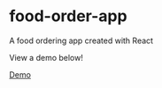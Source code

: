 # food-order-app
A food ordering app created with React

View a demo below!

[Demo](https://user-images.githubusercontent.com/46911911/121448025-790cfa80-c95c-11eb-92f2-11e2f41215a5.mov)
